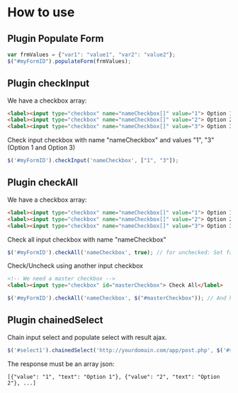 # How to use
## Plugin Populate Form

```javascript
var frmValues = {"var1": "value1", "var2": "value2"};
$("#myFormID").populateForm(frmValues);
```
## Plugin checkInput
We have a checkbox array:
```html
<label><input type="checkbox" name="nameCheckbox[]" value="1"> Option 1</label>
<label><input type="checkbox" name="nameCheckbox[]" value="2"> Option 2</label>
<label><input type="checkbox" name="nameCheckbox[]" value="3"> Option 3</label>
```

Check input checkbox with name "nameCheckbox" and values "1", "3" (Option 1 and Option 3)
```javascript
$('#myFormID').checkInput('nameCheckbox', ["1", "3"]);
```
## Plugin checkAll

We have a checkbox array:
```html
<label><input type="checkbox" name="nameCheckbox[]" value="1"> Option 1</label>
<label><input type="checkbox" name="nameCheckbox[]" value="2"> Option 2</label>
<label><input type="checkbox" name="nameCheckbox[]" value="3"> Option 3</label>
```

Check all input checkbox with name "nameCheckbox"
```javascript
$('#myFormID').checkAll('nameCheckbox', true); // for unchecked: Set false the last parameter
```
Check/Uncheck using another input checkbox
```html
<!-- We need a master checkbox -->
<label><input type="checkbox" id="masterCheckbox"> Check All</label>
```
```javascript
$('#myFormID').checkAll('nameCheckbox', $("#masterCheckbox")); // And here connect the master checkbox
```
## Plugin chainedSelect
Chain input select and populate select with result ajax.
```javascript
$('#select1').chainedSelect('http://yourdomain.com/app/post.php', $('#select2'));
```
The response must be an array json:
```
[{"value": "1", "text": "Option 1"}, {"value": "2", "text": "Option 2"}, ...]
```
